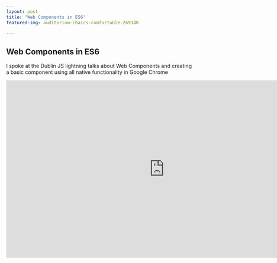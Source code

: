 ```yaml
---
layout: post
title: "Web Components in ES6"
featured-img: auditorium-chairs-comfortable-269140

---
```

## Web Components in ES6

I spoke at the Dublin JS lightning talks about Web Components and creating a basic component using all native functionality in Google Chrome

<iframe width="854" height="480" src="https://www.youtube.com/embed/ps7Z__i7Ieo" frameborder="0" allow="autoplay; encrypted-media" allowfullscreen></iframe>
